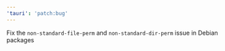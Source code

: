 ```yaml
---
'tauri': 'patch:bug'
---
```



Fix the `non-standard-file-perm` and `non-standard-dir-perm` issue in Debian packages
